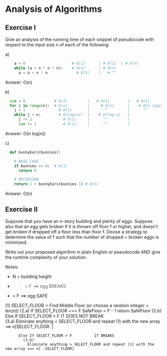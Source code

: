 # Analysis of Algorithms

## Exercise I

Give an analysis of the running time of each snippet of
pseudocode with respect to the input size n of each of the following:

a)
```python
    a = 0                     # O(1)      | # O(1)  | # O(n)
    while (a < n * n * n):    # O(n)      | # O(n)  
      a = a + n * n             # O(1)    |   # ^^
```
Answer: O(n)


b)
```python
  sum = 0             # O(1)         |   # O(1)        |   # O(1)          |  # O(n log(n))  
  for i in range(n):  # O(n)         |     # O(n)      |    # O(n log(n))  | 
    j = 1               # O(1)       |      ^^         |      ^^
    while j < n:        # O(log(n))  |    # O(log n)   |
      j *= 2              # O(1)     |      ^^         |
      sum += 1            # O(1)     |      ^^         |
```
Answer: O(n log(n))

c)
```python
  def bunnyEars(bunnies):

    # BASE CASE     
    if bunnies == 0:  # O(1)
      return 0          

    # RECURSION
    return 2 + bunnyEars(bunnies-1) # O(n)
```
Answer: O(n)

## Exercise II

Suppose that you have an n-story building and plenty of eggs. Suppose also that an egg gets broken if it is thrown off floor f or higher, and doesn't get broken if dropped off a floor less than floor f. Devise a strategy to determine the value of f such that the number of dropped + broken eggs is minimized.

Write out your proposed algorithm in plain English or pseudocode AND give the runtime complexity of your solution.

Notes:
- N = building height
- >= F  ==> egg BREAKS
- < F   ==> egg SAFE


(1) SELECT_FLOOR = Find Middle Floor (or choose a random integer < len(n))
  (2.a)   If SELECT_FLOOR === F 
            SafeFloor = F - 1
            return SafeFloor
  (2.b)   Else If SELECT_FLOOR < F          IT DOES NOT BREAK       
            (3.a)
              Eliminate anything < SELECT_FLOOR and repeat (1) with the new array ==> n[SELECT_FLOOR: ]

          Else If SELECT_FLOOR > F          IT BREAKS
            (3.b)
              Eliminate anything > SELECT_FLOOR and repeat (1) with the new array ==> n[ :SELECT_FLOOR]
             

